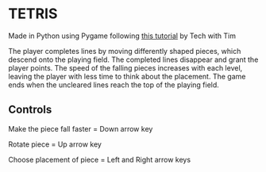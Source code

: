 # TETRIS
Made in Python using Pygame following [this tutorial](https://youtu.be/uoR4ilCWwKA) by Tech with Tim

The player completes lines by moving differently shaped pieces, which descend onto the playing field. 
The completed lines disappear and grant the player points. 
The speed of the falling pieces increases with each level, leaving the player with less time to think about the placement.
The game ends when the uncleared lines reach the top of the playing field. 

## Controls
Make the piece fall faster = Down arrow key

Rotate piece = Up arrow key

Choose placement of piece = Left and Right arrow keys
